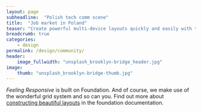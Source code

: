 ```yaml
---
layout: page
subheadline:  "Polish tech comm scene"
title:  "Job market in Poland"
teaser: "Create powerful multi-device layouts quickly and easily with the 12-column, nest-able Foundation grid."
breadcrumb: true
categories:
    - design
permalink: /design/community/
header:
    image_fullwidth: "unsplash_brooklyn-bridge_header.jpg"
image:
    thumb: "unsplash_brooklyn-bridge-thumb.jpg"
---
```

*Feeling Responsive* is built on Foundation. And of course, we make use of the wonderful grid system and so can you. Find out more about [constructing  beautiful layouts][1] in the foundation documentation.

 [1]: http://foundation.zurb.com/docs/components/grid.html
